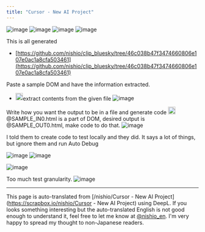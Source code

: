 ```yaml
---
title: "Cursor - New AI Project"
---
```


![image](https://gyazo.com/f1e7b103e68de89618fabffd26863405/thumb/1000)
![image](https://gyazo.com/4eeb7bf61b1f387760c8f83fe310b3d5/thumb/1000)
![image](https://gyazo.com/80c6102afc9492f0e8e11230f7e8bab1/thumb/1000)
![image](https://gyazo.com/8126c7d89a890a163825bb50c29b66ce/thumb/1000)

This is all generated
- [https://github.com/nishio/clip_bluesky/tree/46c038b47f3474660806e107e0ac1a8cfa503461](https://github.com/nishio/clip_bluesky/tree/46c038b47f3474660806e107e0ac1a8cfa503461)

Paste a sample DOM and have the information extracted.
- <img src='https://scrapbox.io/api/pages/nishio-en/nishio/icon' alt='nishio.icon' height="19.5"/>extract contents from the given file
![image](https://gyazo.com/f46837d3839bd2a00793c85a790935da/thumb/1000)

Write how you want the output to be in a file and generate code
<img src='https://scrapbox.io/api/pages/nishio-en/nishio/icon' alt='nishio.icon' height="19.5"/>@SAMPLE_IN0.html is a part of DOM, desired output is  @SAMPLE_OUT0.html, make code to do that.
![image](https://gyazo.com/1e036f5c8db29db23e7bddcfd318d089/thumb/1000)

I told them to create code to test locally and they did.
It says a lot of things, but ignore them and run Auto Debug

![image](https://gyazo.com/bd2789ec140d96455017f1b8d0e2877a/thumb/1000)
![image](https://gyazo.com/f563381fbd7c2e585a4d3d4c2c84cdd4/thumb/1000)


![image](https://gyazo.com/70fb48ef04837228bde859706088ce21/thumb/1000)

Too much test granularity.
![image](https://gyazo.com/fde131dcc43cf66093d9296d8f534908/thumb/1000)


---
This page is auto-translated from [/nishio/Cursor - New AI Project](https://scrapbox.io/nishio/Cursor - New AI Project) using DeepL. If you looks something interesting but the auto-translated English is not good enough to understand it, feel free to let me know at [@nishio_en](https://twitter.com/nishio_en). I'm very happy to spread my thought to non-Japanese readers.
